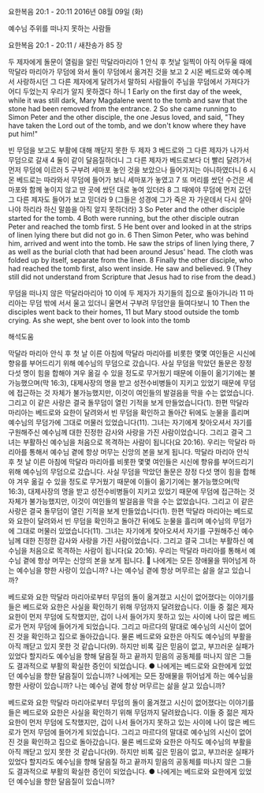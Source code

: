요한복음 20:1 - 20:11 
2016년 08월 09일 (화)

예수님 주위를 떠나지 못하는 사람들



요한복음 20:1 - 20:11 / 새찬송가 85 장


두 제자에게 돌문이 열림을 알린 막달라마리아
1 안식 후 첫날 일찍이 아직 어두울 때에 막달라 마리아가 무덤에 와서 돌이 무덤에서 옮겨진 것을 보고 2 시몬 베드로와 예수께서 사랑하시던 그 다른 제자에게 달려가서 말하되 사람들이 주님을 무덤에서 가져다가 어디 두었는지 우리가 알지 못하겠다 하니
1 Early on the first day of the week, while it was still dark, Mary Magdalene went to the tomb and saw that the stone had been removed from the entrance. 2 So she came running to Simon Peter and the other disciple, the one Jesus loved, and said, "They have taken the Lord out of the tomb, and we don't know where they have put him!" 

빈 무덤을 보고도 부활에 대해 깨닫지 못한 두 제자
3 베드로와 그 다른 제자가 나가서 무덤으로 갈새 4 둘이 같이 달음질하더니 그 다른 제자가 베드로보다 더 빨리 달려가서 먼저 무덤에 이르러 5 구부려 세마포 놓인 것을 보았으나 들어가지는 아니하였더니 6 시몬 베드로는 따라와서 무덤에 들어가 보니 세마포가 놓였고 7 또 머리를 쌌던 수건은 세마포와 함께 놓이지 않고 딴 곳에 쌌던 대로 놓여 있더라 8 그 때에야 무덤에 먼저 갔던 그 다른 제자도 들어가 보고 믿더라 9 (그들은 성경에 그가 죽은 자 가운데서 다시 살아나야 하리라 하신 말씀을 아직 알지 못하더라)
3 So Peter and the other disciple started for the tomb. 4 Both were running, but the other disciple outran Peter and reached the tomb first. 5 He bent over and looked in at the strips of linen lying there but did not go in. 6 Then Simon Peter, who was behind him, arrived and went into the tomb. He saw the strips of linen lying there, 7 as well as the burial cloth that had been around Jesus' head. The cloth was folded up by itself, separate from the linen. 8 Finally the other disciple, who had reached the tomb first, also went inside. He saw and believed. 9 (They still did not understand from Scripture that Jesus had to rise from the dead.) 

무덤을 떠나지 않은 막달라마리아
10 이에 두 제자가 자기들의 집으로 돌아가니라 11 마리아는 무덤 밖에 서서 울고 있더니 울면서 구부려 무덤안을 들여다보니
10 Then the disciples went back to their homes, 11 but Mary stood outside the tomb crying. As she wept, she bent over to look into the tomb

해석도움





막달라 마리아 
안식 후 첫 날 이른 아침에 막달라 마리아를 비롯한 몇몇 여인들은 시신에 향유를 부어드리기 위해 예수님의 무덤으로 갔습니다. 사실 무덤을 막았던 돌문은 장정 다섯 명이 힘을 합해야 겨우 옮길 수 있을 정도로 무거웠기 때문에 이들이 옮기기에는 불가능했으며(막 16:3), 대제사장의 명을 받고 성전수비병들이 지키고 있었기 때문에 무덤에 접근하는 것 자체가 불가능했지만, 이것이 여인들의 발걸음을 막을 수는 없었습니다. 그리고 이 같은 사랑은 결국 돌무덤이 열린 기적을 보게 만들었습니다(1). 한편 막달라 마리아는 베드로와 요한이 달려와서 빈 무덤을 확인하고 돌아간 뒤에도 눈물을 흘리며 예수님의 무덤가에 그대로 머물러 있었습니다(11). 그녀는 자기에게 찾아오셔서 자기를 구원해주신 예수님께 대한 진정한 감사와 사랑을 가진 사람이었습니다. 그리고 결국 그녀는 부활하신 예수님을 처음으로 목격하는 사람이 됩니다(요 20:16). 우리는 막달라 마리아를 통해서 예수님 곁에 항상 머무는 신앙의 본을 보게 됩니다.
막달라 마리아 
안식 후 첫 날 이른 아침에 막달라 마리아를 비롯한 몇몇 여인들은 시신에 향유를 부어드리기 위해 예수님의 무덤으로 갔습니다. 사실 무덤을 막았던 돌문은 장정 다섯 명이 힘을 합해야 겨우 옮길 수 있을 정도로 무거웠기 때문에 이들이 옮기기에는 불가능했으며(막 16:3), 대제사장의 명을 받고 성전수비병들이 지키고 있었기 때문에 무덤에 접근하는 것 자체가 불가능했지만, 이것이 여인들의 발걸음을 막을 수는 없었습니다. 그리고 이 같은 사랑은 결국 돌무덤이 열린 기적을 보게 만들었습니다(1). 한편 막달라 마리아는 베드로와 요한이 달려와서 빈 무덤을 확인하고 돌아간 뒤에도 눈물을 흘리며 예수님의 무덤가에 그대로 머물러 있었습니다(11). 그녀는 자기에게 찾아오셔서 자기를 구원해주신 예수님께 대한 진정한 감사와 사랑을 가진 사람이었습니다. 그리고 결국 그녀는 부활하신 예수님을 처음으로 목격하는 사람이 됩니다(요 20:16). 우리는 막달라 마리아를 통해서 예수님 곁에 항상 머무는 신앙의 본을 보게 됩니다.  나에게는 모든 장애물을 뛰어넘게 하는 예수님을 향한 사랑이 있습니까? 나는 예수님 곁에 항상 머무르는 삶을 살고 있습니까? 

베드로와 요한 
막달라 마리아로부터 무덤의 돌이 옮겨졌고 시신이 없어졌다는 이야기를 들은 베드로와 요한은 사실을 확인하기 위해 무덤까지 달려왔습니다. 이들 중 젊은 제자 요한이 먼저 무덤에 도착했지만, 겁이 나서 들어가지 못하고 있는 사이에 나이 많은 베드로가 먼저 무덤에 들어가게 되었습니다. 그리고 마르다의 말대로 예수님의 시신이 없어진 것을 확인하고 집으로 돌아갔습니다. 물론 베드로와 요한은 아직도 예수님의 부활을 아직 깨닫고 있지 못한 것 같습니다(9). 하지만 비록 깊은 믿음이 없고, 부끄러운 실패가 있었다 할지라도 예수님을 향해 달음질 하고 끝까지 믿음의 공동체를 떠나지 않은 그들도 결과적으로 부활의 확실한 증인이 되었습니다.
● 나에게는 베드로와 요한에게 있었던 예수님을 향한 달음질이 있습니까? 
나에게는 모든 장애물을 뛰어넘게 하는 예수님을 향한 사랑이 있습니까? 나는 예수님 곁에 항상 머무르는 삶을 살고 있습니까? 

베드로와 요한 
막달라 마리아로부터 무덤의 돌이 옮겨졌고 시신이 없어졌다는 이야기를 들은 베드로와 요한은 사실을 확인하기 위해 무덤까지 달려왔습니다. 이들 중 젊은 제자 요한이 먼저 무덤에 도착했지만, 겁이 나서 들어가지 못하고 있는 사이에 나이 많은 베드로가 먼저 무덤에 들어가게 되었습니다. 그리고 마르다의 말대로 예수님의 시신이 없어진 것을 확인하고 집으로 돌아갔습니다. 물론 베드로와 요한은 아직도 예수님의 부활을 아직 깨닫고 있지 못한 것 같습니다(9). 하지만 비록 깊은 믿음이 없고, 부끄러운 실패가 있었다 할지라도 예수님을 향해 달음질 하고 끝까지 믿음의 공동체를 떠나지 않은 그들도 결과적으로 부활의 확실한 증인이 되었습니다.
● 나에게는 베드로와 요한에게 있었던 예수님을 향한 달음질이 있습니까?